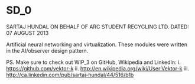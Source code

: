 SD_0
====

SARTAJ HUNDAL ON BEHALF OF ARC STUDENT RECYCLING LTD.   DATED: 07 AUGUST 2013

Artificial neural networking and virtualization. These modules were written in the AI/observer design pattern.

PS. Make sure to check out WIP_3 on GitHub, Wikipedia and LinkedIn: 
i. https://github.com/vektor-k
  ii. http://en.wikipedia.org/wiki/User:Vektor-k‎
  	iii. http://ca.linkedin.com/pub/sartaj-hundal/44/516/b1b‎




